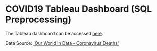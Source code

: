 # COVID19 Tableau Dashboard (SQL Preprocessing)

The Tableau dashboard can be accessed [here](https://public.tableau.com/views/COVID-19Dashboard_16641407609390/Dashboard1?:language=en-US&:display_count=n&:origin=viz_share_link).

Data Source: ['Our World in Data - Coronavirus Deaths'](https://ourworldindata.org/covid-deaths)
